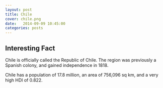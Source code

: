 ```yaml
---
layout: post
title: Chile
cover: chile.png
date:   2014-09-09 10:45:00
categories: posts
---
```


## Interesting Fact

Chile is officially called the Republic of Chile. The region was previously a Spanish colony, and gained independence in 1818. 

Chile has a population of 17.8 million, an area of 756,096 sq km, and a very high HDI of 0.822. 